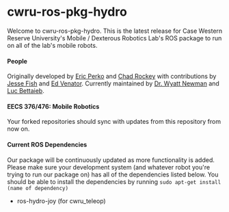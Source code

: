 # cwru-ros-pkg-hydro
Welcome to cwru-ros-pkg-hydro.  This is the latest release for Case Western Reserve University's Mobile / Dexterous Robotics Lab's ROS package to run on all of the lab's mobile robots.  

#### People
Originally developed by [Eric Perko](https://github.com/ericperko) and [Chad Rockey](https://github.com/chadrockey) with contributions by [Jesse Fish](https://github.com/erebuswolf) and [Ed Venator](https://github.com/evenator).  Currently maintained by [Dr. Wyatt Newman](https://github.com/wsnewman) and [Luc Bettaieb](https://github.com/lucbettaieb).

#### EECS 376/476: Mobile Robotics
Your forked repositories should sync with updates from this repository from now on.

#### Current ROS Dependencies
Our package will be continuously updated as more functionality is added.  Please make sure your development system (and whatever robot you're trying to run our package on) has all of the dependencies listed below.  You should be able to install the dependencies by running `sudo apt-get install (name of dependency)`
* ros-hydro-joy (for cwru_teleop)

